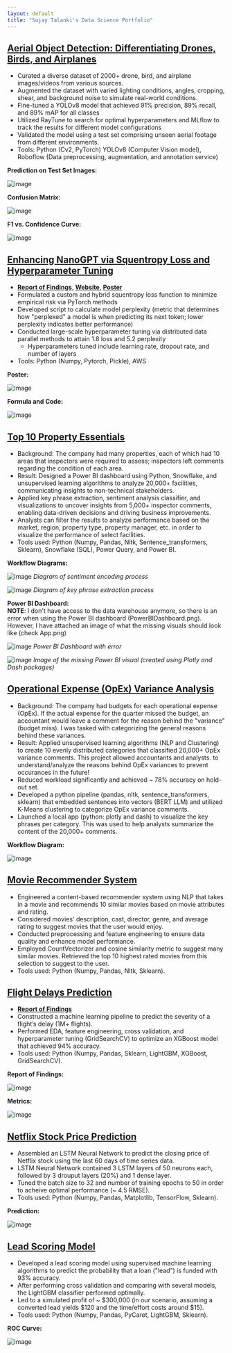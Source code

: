 ```yaml
---
layout: default
title: "Sujay Talanki's Data Science Portfolio"
---
```

## [Aerial Object Detection: Differentiating Drones, Birds, and Airplanes](https://github.com/SujayTalanki/DroneDetection)
* Curated a diverse dataset of 2000+ drone, bird, and airplane images/videos from various sources.
* Augmented the dataset with varied lighting conditions, angles, cropping, shear, and background noise to simulate real-world conditions.
* Fine-tuned a YOLOv8 model that achieved 91% precision, 89% recall, and 89% mAP for all classes
* Utilized RayTune to search for optimal hyperparameters and MLflow to track the results for different model configurations
* Validated the model using a test set comprising unseen aerial footage from different environments.
* Tools: Python (Cv2, PyTorch) YOLOv8 (Computer Vision model), Roboflow (Data preprocessing, augmentation, and annotation service)

**Prediction on Test Set Images:**  

![image](https://github.com/user-attachments/assets/883f8ce8-2583-402f-a263-d0d88ac85508)

**Confusion Matrix:**  

![image](https://github.com/user-attachments/assets/8ad546a3-e687-4e60-8f44-93a0471f990e)

**F1 vs. Confidence Curve:**  

![image](https://github.com/user-attachments/assets/588f9542-fe14-47bd-8cfc-2a479791c8e0)

## [Enhancing NanoGPT via Squentropy Loss and Hyperparameter Tuning](https://github.com/sujen07/NanoGPT-Loss-Stop-Analysis)
* [**Report of Findings**](https://github.com/sujen07/NanoGPT-Loss-Stop-Analysis/blob/main/DSC180BFinalReport.pdf), [**Website**](https://akshatm1011.github.io/Optimizing-NanoGPT/), [**Poster**](https://github.com/sujen07/NanoGPT-Loss-Stop-Analysis/blob/main/NanoGPTPoster.pdf)
* Formulated a custom and hybrid squentropy loss function to minimize empirical risk via PyTorch methods
* Developed script to calculate model perplexity (metric that determines how "perplexed" a model is when predicting its next token; lower perplexity indicates better performance)
* Conducted large-scale hyperparameter tuning via distributed data parallel methods to attain 1.8 loss and 5.2 perplexity
  - Hyperparameters tuned include learning rate, dropout rate, and number of layers
* Tools: Python (Numpy, Pytorch, Pickle), AWS

**Poster:**  

![image](https://github.com/SujayTalanki/SujayTalanki.github.io/assets/91350869/a9dc6010-040a-4204-90b7-4530035587c5)

**Formula and Code:**  

![image](https://github.com/SujayTalanki/SujayTalanki.github.io/assets/91350869/cc1a3a78-3ff8-49a5-8668-755d9d001545)


## [Top 10 Property Essentials](https://github.com/SujayTalanki/Top10PropertyEssentials)
* Background: The company had many properties, each of which had 10 areas that inspectors were required to assess; inspectors left comments regarding the condition of each area.
* Result: Designed a Power BI dashboard using Python, Snowflake, and unsupervised learning algorithms to analyze 20,000+ facilities, communicating insights to non-technical stakeholders.
* Applied key phrase extraction, sentiment analysis classifier, and visualizations to uncover insights from 5,000+ inspector comments, enabling data-driven decisions and driving business improvements.
* Analysts can filter the results to analyze performance based on the market, region, property type, property manager, etc. in order to visualize the performance
  of select facilities.
* Tools used: Python (Numpy, Pandas, Nltk, Sentence_transformers, Sklearn), Snowflake (SQL), Power Query, and Power BI.
  
**Workflow Diagrams:**  

  ![image](https://github.com/SujayTalanki/SujayTalanki.github.io/assets/91350869/c9d46a86-27ae-4474-a0b0-4ca1707138a0)
  *Diagram of sentiment encoding process*

  ![image](https://github.com/SujayTalanki/SujayTalanki.github.io/assets/91350869/9a808bbb-8cdf-4a30-ba45-ce4f1dbb5b6d)
  *Diagram of key phrase extraction process*  

**Power BI Dashboard:**  
**NOTE**: I don't have access to the data warehouse anymore, so there is an error when using the Power BI dashboard (PowerBIDashboard.png). However, I have 
  attached an image of what the missing visuals should look like (check App.png)  
  
  ![image](https://github.com/SujayTalanki/SujayTalanki.github.io/assets/91350869/bf054830-bb14-4dab-b42e-d37434779875)
  *Power BI Dashboard with error*

  ![image](https://github.com/SujayTalanki/SujayTalanki.github.io/assets/91350869/08406169-9e29-4f00-ac05-82aedf09f7c9)
  *Image of the missing Power BI visual (created using Plotly and Dash packages)*

## [Operational Expense (OpEx) Variance Analysis](https://github.com/SujayTalanki/OperationalExpenseVarianceAnalysis)
* Background: The company had budgets for each operational expense (OpEx). If the actual expense for the quarter missed the budget, an accountant would leave a comment for the reason behind the
  "variance" (budget miss). I was tasked with categorizing the general reasons behind these variances.
* Result: Applied unsupervised learning algorithms (NLP and Clustering) to create 10 evenly distributed categories that classified 20,000+ OpEx variance comments. This project allowed accountants and analysts.
  to understand/analyze the reasons behind OpEx variances to prevent occurances in the future!
* Reduced workload significantly and achieved ~ 78% accuracy on hold-out set.
* Developed a python pipeline (pandas, nltk, sentence_transformers, sklearn) that embedded sentences into vectors (BERT LLM) and utilized K-Means clustering to categorize OpEx variance comments.
* Launched a local app (python: plotly and dash) to visualize the key phrases per category. This was used to help analysts summarize the content of the 20,000+ comments.
  
**Workflow Diagram:**  

  ![image](https://github.com/SujayTalanki/SujayTalanki.github.io/assets/91350869/aca14f93-f34c-47b7-be88-faa24ccc679f)

## [Movie Recommender System](https://github.com/SujayTalanki/MovieRecommendationSystem)
* Engineered a content-based recommender system using NLP that takes in a movie and recommends 10 similar movies based on movie attributes and rating.
* Considered movies' description, cast, director, genre, and average rating to suggest movies that the user would enjoy.
* Conducted preprocessing and feature engineering to ensure data quality and enhance model performance.
* Employed CountVectorizer and cosine similarity metric to suggest many similar movies. Retrieved the top 10 highest rated movies from this selection
  to suggest to the user.
* Tools used: Python (Numpy, Pandas, Nltk, Sklearn).

## [Flight Delays Prediction](https://github.com/SujayTalanki/FlightDelaysPrediction)
* [**Report of Findings**](https://github.com/SujayTalanki/FlightDelaysPrediction/blob/master/report.pdf)
* Constructed a machine learning pipeline to predict the severity of a flight’s delay (1M+ flights).
* Performed EDA, feature engineering, cross validation, and hyperparameter tuning (GridSearchCV) to optimize an XGBoost model that achieved 94% accuracy.
* Tools used: Python (Numpy, Pandas, Sklearn, LightGBM, XGBoost, GridSearchCV).

**Report of Findings:**  

  ![image](https://github.com/SujayTalanki/SujayTalanki.github.io/assets/91350869/064e25c8-dcc5-4e85-ad3d-6e7af827c064)  

**Metrics:**  

  ![image](https://github.com/SujayTalanki/SujayTalanki.github.io/assets/91350869/21ace0ee-94c4-46b6-aa46-f252a691e280)  

## [Netflix Stock Price Prediction](https://github.com/SujayTalanki/Netflix-Stock-Prediction)
* Assembled an LSTM Neural Network to predict the closing price of Netflix stock using the last 60 days of time series data.
* LSTM Neural Network contained 3 LSTM layers of 50 neurons each, followed by 3 drouput layers (20%) and 1 dense layer.
* Tuned the batch size to 32 and number of training epochs to 50 in order to acheive optimal performance (~ 4.5 RMSE).
* Tools used: Python (Numpy, Pandas, Matplotlib, TensorFlow, Sklearn).

**Prediction:**  

  ![image](https://github.com/SujayTalanki/SujayTalanki.github.io/assets/91350869/cf51caeb-3c63-4c3d-a28d-3663401856e4)

## [Lead Scoring Model](https://github.com/SujayTalanki/Lead-Scoring)
* Developed a lead scoring model using supervised machine learning algorithms to predict the probability that a loan ("lead") is funded with 93% accuracy.
* After performing cross validation and comparing with several models, the LightGBM classifier performed optimally.
* Led to a simulated profit of ~ $300,000 (in our scenario, assuming a converted lead yields $120 and the time/effort costs around $15).
* Tools used: Python (Numpy, Pandas, PyCaret, LightGBM, Sklearn).

**ROC Curve:**  

  ![image](https://github.com/SujayTalanki/SujayTalanki.github.io/assets/91350869/b69a5ebe-63f5-4cb1-b12b-9ab41831d09a)

